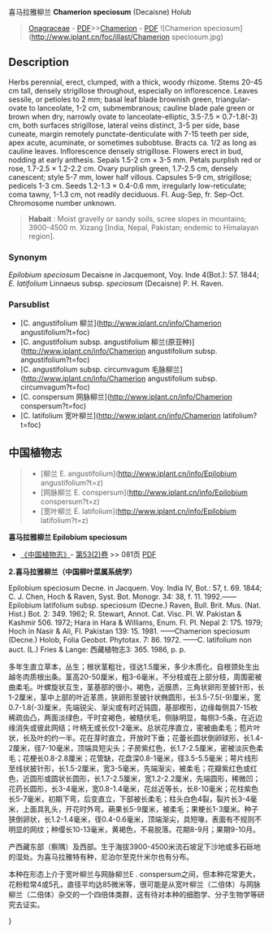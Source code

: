 喜马拉雅柳兰 **Chamerion speciosum** (Decaisne) Holub

> [Onagraceae](http://www.iplant.cn/info/Onagraceae?t=foc) - [PDF](http://www.iplant.cn/foc/pdf/Onagraceae.pdf)>>[Chamerion](http://www.iplant.cn/info/Chamerion?t=foc) - [PDF](http://www.iplant.cn/foc/pdf/Chamerion.pdf)
![Chamerion speciosum](http://www.iplant.cn/foc/illast/Chamerion speciosum.jpg)

## Description

Herbs perennial, erect, clumped, with a thick, woody rhizome. Stems 20-45 cm tall, densely strigillose throughout, especially on inflorescence. Leaves sessile, or petioles to 2 mm; basal leaf blade brownish green, triangular-ovate to lanceolate, 1-2 cm, submembranous; cauline blade pale green or brown when dry, narrowly ovate to lanceolate-elliptic, 3.5-7.5 × 0.7-1.8(-3) cm, both surfaces strigillose, lateral veins distinct, 3-5 per side, base cuneate, margin remotely punctate-denticulate with 7-15 teeth per side, apex acute, acuminate, or sometimes subobtuse. Bracts ca. 1/2 as long as cauline leaves. Inflorescence densely strigillose. Flowers erect in bud, nodding at early anthesis. Sepals 1.5-2 cm × 3-5 mm. Petals purplish red or rose, 1.7-2.5 × 1.2-2.2 cm. Ovary purplish green, 1.7-2.5 cm, densely canescent; style 5-7 mm, lower half villous. Capsules 5-9 cm, strigillose; pedicels 1-3 cm. Seeds 1.2-1.3 × 0.4-0.6 mm, irregularly low-reticulate; coma tawny, 1-1.3 cm, not readily deciduous. Fl. Aug-Sep, fr. Sep-Oct. Chromosome number unknown.

> **Habait** : 
> Moist gravelly or sandy soils, scree slopes in mountains; 3900-4500 m. Xizang [India, Nepal, Pakistan; endemic to Himalayan region].

### Synonym
*Epilobium speciosum* Decaisne in Jacquemont, Voy. Inde 4(Bot.): 57. 1844; *E. latifolium* Linnaeus subsp. *speciosum* (Decaisne) P. H. Raven.

### Parsublist

* [C.  angustifolium  柳兰](http://www.iplant.cn/info/Chamerion angustifolium?t=foc)
* [C.  angustifolium subsp. angustifolium  柳兰(原亚种)](http://www.iplant.cn/info/Chamerion angustifolium subsp. angustifolium?t=foc)
* [C.  angustifolium subsp. circumvagum  毛脉柳兰](http://www.iplant.cn/info/Chamerion angustifolium subsp. circumvagum?t=foc)
* [C.  conspersum  网脉柳兰](http://www.iplant.cn/info/Chamerion conspersum?t=foc)
* [C.  latifolium  宽叶柳兰](http://www.iplant.cn/info/Chamerion latifolium?t=foc)

## 中国植物志

> * [柳兰  E.  angustifolium](http://www.iplant.cn/info/Epilobium angustifolium?t=z)
> * [网脉柳兰  E.  conspersum](http://www.iplant.cn/info/Epilobium conspersum?t=z)
> * [宽叶柳兰  E.  latifolium](http://www.iplant.cn/info/Epilobium latifolium?t=z)

**喜马拉雅柳兰 Epilobium speciosum**

* [《中国植物志》](http://www.iplant.cn/frps)- [第53(2)卷](http://www.iplant.cn/frps/vol/53(2)) >> 081页 [PDF](http://www.iplant.cn/frps/pdf/53(2)/081.PDF)

**2.喜马拉雅柳兰（中国柳叶菜属系统学）**

Epilobium speciosum Decne. in Jacquem. Voy. India IV, Bot.: 57, t. 69. 1844; C. J. Chen, Hoch & Raven, Syst. Bot. Monogr. 34: 38, f. 11. 1992.——Epilobium latifolium subsp. speciosum (Decne.) Raven, Bull. Brit. Mus. (Nat. Hist.) Bot. 2: 349. 1962; R. Stewart, Annot. Cat. Visc. Pl. W. Pakistan & Kashmir 506. 1972; Hara in Hara & Williams, Enum. Fl. Pl. Nepal 2: 175. 1979; Hoch in Nasir & Ali, Fl. Pakistan 139: 15. 1981. ——Chamerion speciosum (Decne.) Holob, Folia Geobot. Phytotax. 7: 86. 1972. ——C. latifolium non auct. (L.) Fries & Lange: 西藏植物志3: 365. 1986, p. p.

多年生直立草本，丛生；根状茎粗壮，径达1.5厘米，多少木质化，自根颈处生出越冬肉质根出条。茎高20-50厘米，粗3-6毫米，不分枝或在上部分枝，周围密被曲柔毛。叶螺旋状互生，茎基部的很小，褐色，近膜质，三角状卵形至披针形，长1-2厘米，茎中上部的叶近革质，狭卵形至披针状椭圆形，长3.5-7.5(-9)厘米，宽0.7-1.8(-3)厘米，先端锐尖、渐尖或有时近钝圆，基部楔形，边缘每侧具7-15枚稀疏齿凸，两面淡绿色，干时变褐色，被糙伏毛，侧脉明显，每侧3-5条，在近边缘消失或彼此网结；叶柄无或长仅1-2毫米。总状花序直立，密被曲柔毛；苞片叶状，长及叶的约一半。花在芽时直立，开放时下垂；花蕾长圆状倒卵球形，长1.4-2厘米，径7-10毫米，顶端具短尖头；子房紫红色，长1.7-2.5厘米，密被淡灰色柔毛；花梗长0.8-2.8厘米；花管缺，花盘深0.8-1毫米，径3.5-5.5毫米；萼片线形至线状披针形，长1.5-2厘米，宽3-5毫米，先端渐尖，被柔毛；花瓣紫红色或红色，近圆形或圆状长圆形，长1.7-2.5厘米，宽1.2-2.2厘米，先端圆形，稀微凹；花药长圆形，长3-4毫米，宽0.8-1.4毫米，花丝近等长，长8-10毫米；花柱紫色长5-7毫米，初期下弯，后变直立，下部被长柔毛；柱头白色4裂，裂片长3-4毫米，上面具乳头，开花时外弯。蒴果长5-9厘米，被柔毛；果梗长1-3厘米。种子狭倒卵状，长1.2-1.4毫米，径0.4-0.6毫米，顶端渐尖，具短喙，表面有不规则不明显的网纹；种缨长10-13毫米，黄褐色，不易脱落。花期8-9月；果期9-10月。

产西藏东部（察隅）及西部。生于海拔3900-4500米流石坡足下沙地或多石砾地的湿处。为喜马拉雅特有种，尼泊尔至克什米尔也有分布。

本种在形态上介于宽叶柳兰与网脉柳兰E . conspersum之间，但本种花常更大，花粉粒常4或5孔，直径平均达85微米等，很可能是从宽叶柳兰（二倍体）与网脉柳兰（二倍体）杂交的一个四倍体类群，这有待对本种的细胞学、分子生物学等研究去证实。

}